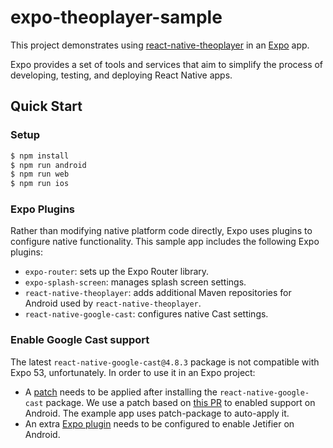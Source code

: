 # expo-theoplayer-sample

This project demonstrates using [react-native-theoplayer](https://github.com/THEOplayer/react-native-theoplayer)
in an [Expo](https://expo.dev/) app.

Expo provides a set of tools and services that aim to simplify the process of developing, testing, and deploying
React Native apps.

## Quick Start

### Setup

```bash
$ npm install
$ npm run android
$ npm run web
$ npm run ios
```

### Expo Plugins

Rather than modifying native platform code directly, Expo uses plugins to configure native functionality. This sample app includes the following Expo plugins:

- `expo-router`: sets up the Expo Router library.
- `expo-splash-screen`: manages splash screen settings.
- `react-native-theoplayer`: adds additional Maven repositories for Android used by `react-native-theoplayer`.
- `react-native-google-cast`: configures native Cast settings.

### Enable Google Cast support

The latest `react-native-google-cast@4.8.3` package is not compatible with Expo 53, unfortunately. In order to use it
in an Expo project:

- A [patch](./patches/react-native-google-cast+4.8.3.patch) needs to be applied after installing the `react-native-google-cast` package. We use a patch based on [this PR](https://github.com/react-native-google-cast/react-native-google-cast/pull/566) to enabled support on Android. The example app uses patch-package to auto-apply it.
- An extra [Expo plugin](./plugins/expo/withExpo52CastFixAndroid.js) needs to be configured to enable Jetifier on Android. 

